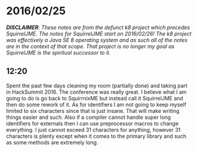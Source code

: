 # 2016/02/25

***DISCLAIMER***: _These notes are from the defunct k8 project which_
_precedes SquirrelJME. The notes for SquirrelJME start on 2016/02/26!_
_The k8 project was effectively a Java SE 8 operating system and as such_
_all of the notes are in the context of that scope. That project is no_
_longer my goal as SquirrelJME is the spiritual successor to it._

## 12:20

Spent the past few days cleaning my room (partially done) and taking part in
HackSummit 2016. The conference was really great. I believe what I am going to
do is go back to SquirrnixME but instead call it SquirrelJME and then do some
rework of it. As for identifiers I am not going to keep myself limited to
six characters since that is just insane. That will make writing things easier
and such. Also if a compiler cannot handle super long identifiers for externals
then I can use preprocessor macros to change everything. I just cannot exceed
31 characters for anything, however 31 characters is plenty except when it
comes to the primary library and such as some methods are extremely long.

